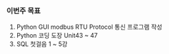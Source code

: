 ### 이번주 목표

1. Python GUI modbus RTU Protocol 통신 프로그램 작성
2. Python 코딩 도장 Unit43 ~ 47
3. SQL 첫걸음 1 ~ 5강
